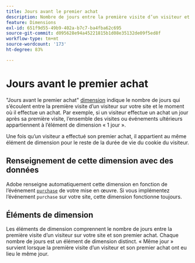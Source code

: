 ```yaml
---
title: Jours avant le premier achat
description: Nombre de jours entre la première visite d’un visiteur et son premier achat.
feature: Dimensions
exl-id: 651f9d55-49b9-402a-b7c7-ba4fba62c695
source-git-commit: d095628e94a45221815b1d08e35132de09f5ed8f
workflow-type: tm+mt
source-wordcount: '173'
ht-degree: 83%

---
```


# Jours avant le premier achat

&quot;Jours avant le premier achat&quot; [dimension](overview.md) indique le nombre de jours qui s’écoulent entre la première visite d’un visiteur sur votre site et le moment où il effectue un achat. Par exemple, si un visiteur effectue un achat un jour après sa première visite, l’ensemble des visites ou événements ultérieurs appartiennent à l’élément de dimension « 1 jour ».

Une fois qu’un visiteur a effectué son premier achat, il appartient au même élément de dimension pour le reste de la durée de vie du cookie du visiteur.

## Renseignement de cette dimension avec des données

Adobe renseigne automatiquement cette dimension en fonction de l’événement [`purchase`](/help/implement/vars/page-vars/events/event-purchase.md) de votre mise en œuvre. Si vous implémentez l’événement `purchase` sur votre site, cette dimension fonctionne toujours.

## Éléments de dimension

Les éléments de dimension comprennent le nombre de jours entre la première visite d’un visiteur sur votre site et son premier achat. Chaque nombre de jours est un élément de dimension distinct. « Même jour » survient lorsque la première visite d’un visiteur et son premier achat ont eu lieu le même jour.
